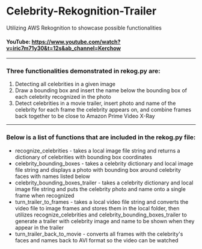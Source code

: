 # Celebrity-Rekognition-Trailer
Utilizing AWS Rekognition to showcase possible functionalities
#### YouTube: https://www.youtube.com/watch?v=iric7m71y30&t=12s&ab_channel=Kerchow
***
### Three functionalities demonstrated in rekog.py are: ###
1. Detecting all celebrities in a given image
2. Draw a bounding box and insert the name below the bounding box of each celebrity recognized in the photo
3. Detect celebrities in a movie trailer, insert photo and name of the celebrity for each frame the celebrity appears on, and combine frames back together to be close to Amazon Prime Video X-Ray
***
### Below is a list of functions that are included in the rekog.py file: ###
* recognize_celebrities - takes a local image file string and returns a dictionary of celebrities with bounding box coordinates
* celebrity_bounding_boxes - takes a celebrity dictionary and local image file string and displays a photo with bounding box around celebrity faces with names listed below
* celebrity_bounding_boxes_trailer - takes a celebrity dictionary and local image file string and puts the celebrity photo and name onto a single frame when recognized
* turn_trailer_to_frames - takes a local video file string and converts the video file to image frames and stores them in the local folder, then utilizes recognize_celebrities and celebrity_bounding_boxes_trailer to generate a trailer with celebrity image and name to be shown when they appear in the trailer
* turn_trailer_back_to_movie - converts all frames with the celebrity's faces and names back to AVI format so the video can be watched
